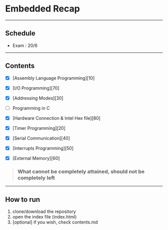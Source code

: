 # Embedded Recap
---
## Schedule
* Exam : 20/6

---
## Contents
* [x] [Assembly Language Programming][10]
* [x] [I/O Programming][70]
* [x] [Addressing Modes][30]
* [ ] Programming in C
* [x] [Hardware Connection & Intel Hex file][80]
* [x] [Timer Programming][20]
* [x] [Serial Communication][40]
* [x] [Interrupts Programming][50]
* [x] [External Memory][60]


> ### What cannot be completely attained, should not be completely left

----
## How to run
1. clone/download the repository
2. open the index file (index.html)
3. [optional] if you wish, check contents.md
